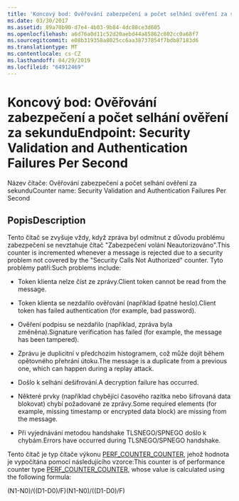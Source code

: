 ```yaml
---
title: 'Koncový bod: Ověřování zabezpečení a počet selhání ověření za sekundu'
ms.date: 03/30/2017
ms.assetid: 89a70b90-d7e4-4b03-9b84-4dc88ce3d605
ms.openlocfilehash: a6d76a0d11c52d20aebd44a85862c802cc0a68f7
ms.sourcegitcommit: e08b319358a8025cc6aa38737854f7bdb87183d6
ms.translationtype: MT
ms.contentlocale: cs-CZ
ms.lasthandoff: 04/29/2019
ms.locfileid: "64912469"
---
```

# <a name="endpoint-security-validation-and-authentication-failures-per-second"></a><span data-ttu-id="99356-102">Koncový bod: Ověřování zabezpečení a počet selhání ověření za sekundu</span><span class="sxs-lookup"><span data-stu-id="99356-102">Endpoint: Security Validation and Authentication Failures Per Second</span></span>
<span data-ttu-id="99356-103">Název čítače: Ověřování zabezpečení a počet selhání ověření za sekundu</span><span class="sxs-lookup"><span data-stu-id="99356-103">Counter name: Security Validation and Authentication Failures Per Second</span></span>  
  
## <a name="description"></a><span data-ttu-id="99356-104">Popis</span><span class="sxs-lookup"><span data-stu-id="99356-104">Description</span></span>  
 <span data-ttu-id="99356-105">Tento čítač se zvyšuje vždy, když zpráva byl odmítnut z důvodu problému zabezpečení se nevztahuje čítač "Zabezpečení volání Neautorizováno".</span><span class="sxs-lookup"><span data-stu-id="99356-105">This counter is incremented whenever a message is rejected due to a security problem not covered by the "Security Calls Not Authorized" counter.</span></span> <span data-ttu-id="99356-106">Tyto problémy patří:</span><span class="sxs-lookup"><span data-stu-id="99356-106">Such problems include:</span></span>  
  
- <span data-ttu-id="99356-107">Token klienta nelze číst ze zprávy.</span><span class="sxs-lookup"><span data-stu-id="99356-107">Client token cannot be read from the message.</span></span>  
  
- <span data-ttu-id="99356-108">Token klienta se nezdařilo ověřování (například špatné heslo).</span><span class="sxs-lookup"><span data-stu-id="99356-108">Client token has failed authentication (for example, bad password).</span></span>  
  
- <span data-ttu-id="99356-109">Ověření podpisu se nezdařilo (například, zpráva byla změněna).</span><span class="sxs-lookup"><span data-stu-id="99356-109">Signature verification has failed (for example, the message has been tampered).</span></span>  
  
- <span data-ttu-id="99356-110">Zprávu je duplicitní v předchozím histogramem, což může dojít během opětovného přehrání útoku.</span><span class="sxs-lookup"><span data-stu-id="99356-110">The message is a duplicate from a previous one, which can happen during a replay attack.</span></span>  
  
- <span data-ttu-id="99356-111">Došlo k selhání dešifrování.</span><span class="sxs-lookup"><span data-stu-id="99356-111">A decryption failure has occurred.</span></span>  
  
- <span data-ttu-id="99356-112">Některé prvky (například chybějící časového razítka nebo šifrovaná data blokovat) chybí požadované ze zprávy.</span><span class="sxs-lookup"><span data-stu-id="99356-112">Some required elements (for example, missing timestamp or encrypted data block) are missing from the message.</span></span>  
  
- <span data-ttu-id="99356-113">Při vyjednávání metodou handshake TLSNEGO/SPNEGO došlo k chybám.</span><span class="sxs-lookup"><span data-stu-id="99356-113">Errors have occurred during TLSNEGO/SPNEGO handshake.</span></span>  
  
 <span data-ttu-id="99356-114">Tento čítač je typ čítače výkonu [PERF_COUNTER_COUNTER](https://go.microsoft.com/fwlink/?LinkID=94649), jehož hodnota je vypočítána pomocí následujícího vzorce:</span><span class="sxs-lookup"><span data-stu-id="99356-114">This counter is of performance counter type [PERF_COUNTER_COUNTER](https://go.microsoft.com/fwlink/?LinkID=94649), whose value is calculated using the following formula:</span></span>  
  
 <span data-ttu-id="99356-115">(N1-N0)/((D1-D0)/F)</span><span class="sxs-lookup"><span data-stu-id="99356-115">(N1-N0)/((D1-D0)/F)</span></span>
